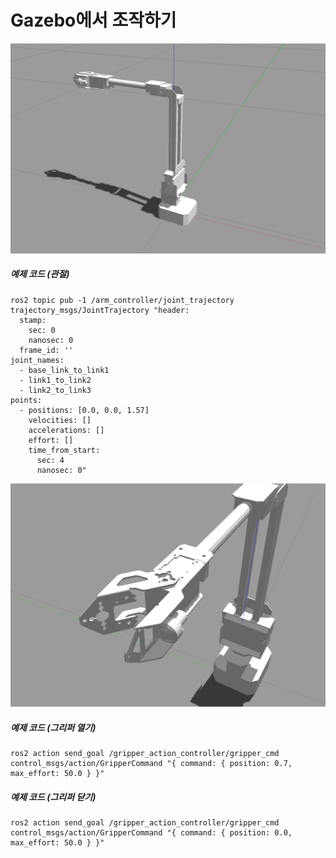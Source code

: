 # Gazebo에서 조작하기
![alt text](image.png)

##### 예제 코드 (관절)
```
ros2 topic pub -1 /arm_controller/joint_trajectory trajectory_msgs/JointTrajectory "header:
  stamp:
    sec: 0
    nanosec: 0
  frame_id: ''
joint_names:
  - base_link_to_link1
  - link1_to_link2
  - link2_to_link3
points:
  - positions: [0.0, 0.0, 1.57]
    velocities: []
    accelerations: []
    effort: []
    time_from_start:
      sec: 4
      nanosec: 0"

```

![alt text](image-1.png)

##### 예제 코드 (그리퍼 열기)
```
ros2 action send_goal /gripper_action_controller/gripper_cmd control_msgs/action/GripperCommand "{ command: { position: 0.7, max_effort: 50.0 } }"
```

##### 예제 코드 (그리퍼 닫기)
```
ros2 action send_goal /gripper_action_controller/gripper_cmd control_msgs/action/GripperCommand "{ command: { position: 0.0, max_effort: 50.0 } }"
```